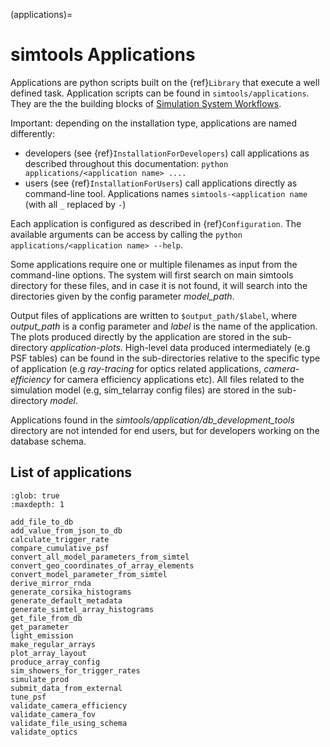 (applications)=

# simtools Applications

Applications are python scripts built on the {ref}`Library` that execute a well defined task.
Application scripts can be found in `simtools/applications`.
They are the the building blocks of [Simulation System Workflows](https://github.com/gammasim/workflows).

Important: depending on the installation type, applications are named differently:

- developers (see {ref}`InstallationForDevelopers`) call applications as described throughout this documentation: `python applications/<application name> ....`
- users (see {ref}`InstallationForUsers`) call applications directly as command-line tool. Applications names `simtools-<application name` (with all `_` replaced by `-`)

Each application is configured as described in {ref}`Configuration`.
The available arguments can be access by calling the `python applications/<application name> --help`.

Some applications require one or multiple filenames as input from the command-line options. The system will
first search on main simtools directory for these files, and in case it is not found, it will
search into the directories given by the config parameter *model_path*.

Output files of applications are written to `$output_path/$label`, where
*output_path* is a config parameter and *label* is the name of the application. The plots
produced directly by the application are stored in the sub-directory *application-plots*.
High-level data produced intermediately (e.g PSF tables) can be found in the sub-directories relative to
the specific type of application (e.g *ray-tracing* for optics related applications,
*camera-efficiency* for camera efficiency applications etc). All files related to the simulation model (e.g,
sim_telarray config files) are stored in the sub-directory *model*.

Applications found in the *simtools/application/db_development_tools* directory are not intended for
end users, but for developers working on the database schema.

## List of applications

```{toctree}
:glob: true
:maxdepth: 1

add_file_to_db
add_value_from_json_to_db
calculate_trigger_rate
compare_cumulative_psf
convert_all_model_parameters_from_simtel
convert_geo_coordinates_of_array_elements
convert_model_parameter_from_simtel
derive_mirror_rnda
generate_corsika_histograms
generate_default_metadata
generate_simtel_array_histograms
get_file_from_db
get_parameter
light_emission
make_regular_arrays
plot_array_layout
produce_array_config
sim_showers_for_trigger_rates
simulate_prod
submit_data_from_external
tune_psf
validate_camera_efficiency
validate_camera_fov
validate_file_using_schema
validate_optics
```
